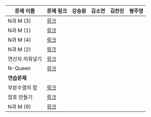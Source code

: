 |문제 이름|문제 링크|강승원|김소연|김찬진|평주영|
|---|---|---|---|---|---|
|N과 M (3)|[링크](http://boj.kr/15651)|
|N과 M (1)|[링크](http://boj.kr/15649)|
|N과 M (4)|[링크](http://boj.kr/15652)|
|N과 M (2)|[링크](http://boj.kr/15650)|
|연산자 끼워넣기|[링크](http://boj.kr/14888)|
|N-Queen|[링크](http://boj.kr/9663)|
|**연습문제**|
|부분수열의 합|[링크](http://boj.kr/1182)|
|암호 만들기|[링크](http://boj.kr/1759)|
|N과 M (9)|[링크](http://boj.kr/15663)|